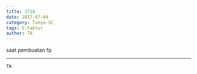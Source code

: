 ```yaml
---
title: 3716
date: 2017-07-04
category: Tanya-SC
tags: E-Faktur
author: TA
---
```


saat pembuatan fp

---



`TA`
